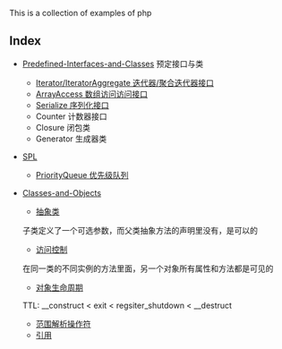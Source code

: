 This is a collection of examples of php

## Index

* [Predefined-Interfaces-and-Classes](https://github.com/cyub/code-examples/tree/master/php/Predefined-Interfaces-and-Classes) 预定接口与类
    * [Iterator/IteratorAggregate 迭代器/聚合迭代器接口](https://github.com/cyub/code-examples/blob/master/php/Predefined-Interfaces-and-Classes/myIterator.php)
    * [ArrayAccess 数组访问访问接口](https://github.com/cyub/code-examples/blob/master/php/Predefined-Interfaces-and-Classes/arrayAndObjectAccess.php)
    * [Serialize 序列化接口](https://github.com/cyub/code-examples/blob/master/php/Predefined-Interfaces-and-Classes/objSerialize.php)
    * Counter 计数器接口
    * Closure 闭包类
    * Generator 生成器类

* [SPL](https://github.com/cyub/code-examples/tree/master/php/SPL)
    * [PriorityQueue 优先级队列](https://github.com/cyub/code-examples/blob/master/php/SPL/splPriorityQueue.php)

* [Classes-and-Objects](https://github.com/cyub/code-examples/tree/master/php/Classes-and-Objects)
    * [抽象类](https://github.com/cyub/code-examples/tree/master/php/Classes-and-Objects/class_abstraction.php)
    
    子类定义了一个可选参数，而父类抽象方法的声明里没有，是可以的

    * [访问控制](https://github.com/cyub/code-examples/tree/master/php/Classes-and-Objects/object_access_control.php)
     
     在同一类的不同实例的方法里面，另一个对象所有属性和方法都是可见的

    * [对象生命周期](https://github.com/cyub/code-examples/tree/master/php/Classes-and-Objects/object_lifecycle.php)
    
    TTL: \__construct < exit < regsiter_shutdown < \__destruct

    * [范围解析操作符](https://github.com/cyub/code-examples/tree/master/php/Classes-and-Objects/scope_resolution_operator.php)
    * [引用](https://github.com/cyub/code-examples/tree/master/php/Classes-and-Objects/object_reference.php)

